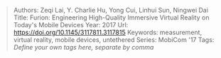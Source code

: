 > Authors: Zeqi Lai, Y. Charlie Hu, Yong Cui, Linhui Sun, Ningwei Dai
> Title: Furion: Engineering High-Quality Immersive Virtual Reality on Today's Mobile Devices
> Year: 2017
> Url: https://doi.org/10.1145/3117811.3117815
> Keywords: measurement, virtual reality, mobile devices, untethered
> Series: MobiCom '17
> Tags: *Define your own tags here, separate by comma*
